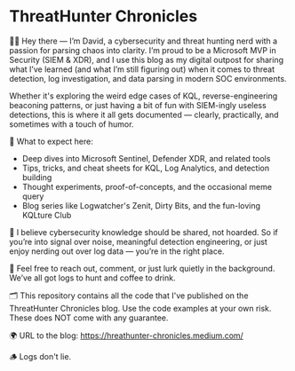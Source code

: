 # ThreatHunter Chronicles

👋🏻 Hey there — I’m David, a cybersecurity and threat hunting nerd with a passion for parsing chaos into clarity.
I’m proud to be a Microsoft MVP in Security (SIEM & XDR), and I use this blog as my digital outpost for sharing what I’ve learned (and what I’m still figuring out) when it comes to threat detection, log investigation, and data parsing in modern SOC environments.

Whether it's exploring the weird edge cases of KQL, reverse-engineering beaconing patterns, or just having a bit of fun with SIEM-ingly useless detections, this is where it all gets documented — clearly, practically, and sometimes with a touch of humor.

🧠 What to expect here:
- Deep dives into Microsoft Sentinel, Defender XDR, and related tools
- Tips, tricks, and cheat sheets for KQL, Log Analytics, and detection building
- Thought experiments, proof-of-concepts, and the occasional meme query
- Blog series like Logwatcher's Zenit, Dirty Bits, and the fun-loving KQLture Club

📝 I believe cybersecurity knowledge should be shared, not hoarded. So if you’re into signal over noise, meaningful detection engineering, or just enjoy nerding out over log data — you’re in the right place.

📧 Feel free to reach out, comment, or just lurk quietly in the background. We’ve all got logs to hunt and coffee to drink.

🗂️ This repository contains all the code that I've published on the ThreatHunter Chronicles blog.
Use the code examples at your own risk. These does NOT come with any guarantee.

🌍 URL to the blog:
https://hreathunter-chronicles.medium.com/

🪵 Logs don't lie.

